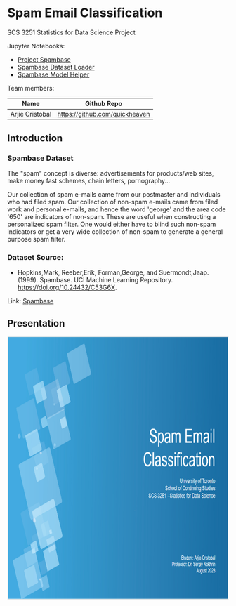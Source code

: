 # Spam Email Classification
SCS 3251 Statistics for Data Science Project

Jupyter Notebooks:
* [Project Spambase](https://nbviewer.org/github/quickheaven/scs-3251-statistics-for-data-science/blob/5721d97fecd5b56f98a38e33a36ee0b459aff6af/project_spambase_nb.ipynb)
* [Spambase Dataset Loader](https://nbviewer.org/github/quickheaven/scs-3251-statistics-for-data-science/blob/5721d97fecd5b56f98a38e33a36ee0b459aff6af/spambase_dataset_loader_nb.ipynb)
* [Spambase Model Helper](https://nbviewer.org/github/quickheaven/scs-3251-statistics-for-data-science/blob/5721d97fecd5b56f98a38e33a36ee0b459aff6af/spambase_model_helper_nb.ipynb)

Team members:

| Name | Github Repo |
| --- | --- |
| Arjie Cristobal  | https://github.com/quickheaven |


## Introduction

### Spambase Dataset
The "spam" concept is diverse: advertisements for products/web sites, make money fast schemes, chain letters, pornography...
	
Our collection of spam e-mails came from our postmaster and individuals who had filed spam.  Our collection of non-spam e-mails came from filed work and personal e-mails, and hence the word 'george' and the area code '650' are indicators of non-spam.  These are useful when constructing a personalized spam filter.  One would either have to blind such non-spam indicators or get a very wide collection of non-spam to generate a general purpose spam filter.


### Dataset Source:

* Hopkins,Mark, Reeber,Erik, Forman,George, and Suermondt,Jaap. (1999). Spambase. UCI Machine Learning Repository. https://doi.org/10.24432/C53G6X.

Link: [Spambase](https://archive.ics.uci.edu/dataset/94/spambase)

## Presentation
<a href="https://github.com/quickheaven/scs-3251-statistics-for-data-science/blob/ae9b29e4606362d7cd49f7f42b29bd5c4e4b60c6/documents/Spam%20Email%20Classification%20-%20Arjie%20Cristobal.pptx">
	<img src="./images/Presentation_Front.PNG" width="800" height="600" />
</a>





